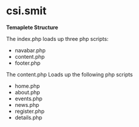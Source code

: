 # csi.smit
<strong>Temaplete Structure</strong>
<p>The index.php loads up three php scripts:<br><ul><li>navabar.php</li><li>content.php</li><li>footer.php</li></ul></p>
<p>The content.php Loads up the following php scripts<br><ul><li>home.php</li><li>about.php</li><li>events.php</li><li>news.php</li><li>register.php</li><li>details.php</li></ul></p>
